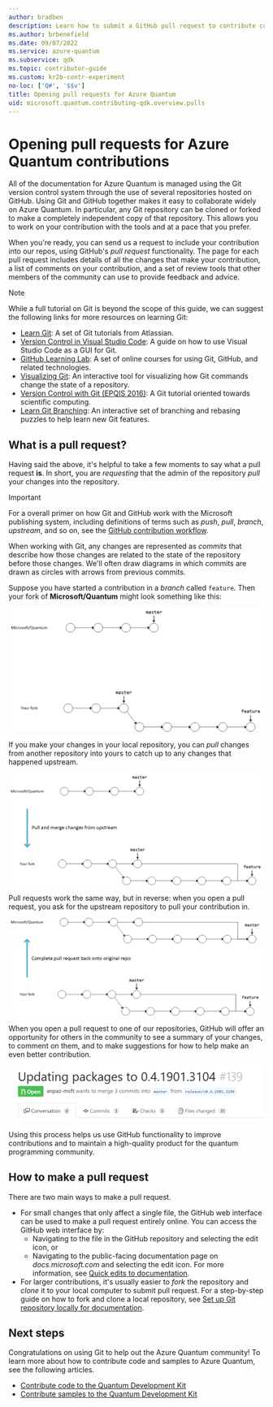 ```yaml
---
author: bradben
description: Learn how to submit a GitHub pull request to contribute code or documentation to Azure Quantum.
ms.author: brbenefield
ms.date: 09/07/2022
ms.service: azure-quantum
ms.subservice: qdk
ms.topic: contributor-guide
ms.custom: kr2b-contr-experiment
no-loc: ['Q#', '$$v']
title: Opening pull requests for Azure Quantum
uid: microsoft.quantum.contributing-qdk.overview.pulls
---
```


# Opening pull requests for Azure Quantum contributions

All of the documentation for Azure Quantum is managed using the Git version control system through the use of several repositories hosted on GitHub.
Using Git and GitHub together makes it easy to collaborate widely on Azure Quantum.
In particular, any Git repository can be cloned or forked to make a completely independent copy of that repository.
This allows you to work on your contribution with the tools and at a pace that you prefer.

When you're ready, you can send us a request to include your contribution into our repos, using GitHub's _pull request_ functionality.
The page for each pull request includes details of all the changes that make your contribution, a list of comments on your contribution, and a set of review tools that other members of the community can use to provide feedback and advice.

> [!NOTE]
> While a full tutorial on Git is beyond the scope of this guide, we can suggest the following links for more resources on learning Git:
>
> - [Learn Git](https://www.atlassian.com/git): A set of Git tutorials from Atlassian.
> - [Version Control in Visual Studio Code](https://code.visualstudio.com/docs/editor/versioncontrol): A guide on how to use Visual Studio Code as a GUI for Git.
> - [GitHub Learning Lab](https://lab.github.com/): A set of online courses for using Git, GitHub, and related technologies.
> - [Visualizing Git](https://git-school.github.io/visualizing-git/): An interactive tool for visualizing how Git commands change the state of a repository.
> - [Version Control with Git (EPQIS 2016)](https://nbviewer.jupyter.org/github/QuinnPhys/PythonWorkshop-science/blob/master/lecture-1-scicomp-tools-part1.ipynb#Version-Control-with-Git-(50-Minutes)): A Git tutorial oriented towards scientific computing.
> - [Learn Git Branching](https://learngitbranching.js.org/): An interactive set of branching and rebasing puzzles to help learn new Git features.

## What is a pull request? ##

Having said the above, it's helpful to take a few moments to say what a pull request **is**. In short, you are *requesting* that the admin of the repository *pull* your changes into the repository. 

> [!IMPORTANT]
> For a overall primer on how Git and GitHub work with the Microsoft publishing system, including definitions of terms such as *push*, *pull*, *branch*, *upstream*, and so on, see the [GitHub contribution workflow](/contribute/how-to-write-workflows-major).

When working with Git, any changes are represented as _commits_ that describe how those changes are related to the state of the repository before those changes.
We'll often draw diagrams in which commits are drawn as circles with arrows from previous commits.

Suppose you have started a contribution in a _branch_ called `feature`.
Then your fork of **Microsoft/Quantum** might look something like this:

![Diagram of a working branch diverging from original repo.](./media/git-workflow-step0.png)

If you make your changes in your local repository, you can _pull_ changes from another repository into yours to catch up to any changes that happened upstream.

![Diagram that shows paths for pulling and merging changes from an upstream repo.](./media/git-workflow-step1.png)

Pull requests work the same way, but in reverse: when you open a pull request, you ask for the upstream repository to pull your contribution in.

![Diagram of changes pulled back into the original repo.](./media/git-workflow-step2.png)

When you open a pull request to one of our repositories, GitHub will offer an opportunity for others in the community to see a summary of your changes, to comment on them, and to make suggestions for how to help make an even better contribution.

![Screenshot of a pull request in GitHub.](./media/pull-request-header.png)

Using this process helps us use GitHub functionality to improve contributions and to maintain a high-quality product for the quantum programming community.

## How to make a pull request ##

There are two main ways to make a pull request.  

- For small changes that only affect a single file, the GitHub web interface can be used to make a pull request entirely online. You can access the GitHub web interface by:
  - Navigating to the file in the GitHub repository and selecting the edit icon, or
  - Navigating to the public-facing documentation page on *docs.microsoft.com* and selecting the edit icon. For more information, see [Quick edits to documentation](/contribute/#quick-edits-to-documentation).
- For larger contributions, it's usually easier to *fork* the repository and *clone* it to your local computer to submit pull request. For a step-by-step guide on how to fork and clone a local repository, see [Set up Git repository locally for documentation](/contribute/get-started-setup-local).

<!--
### Using the Web Interface ###

**TODO**

### Command-Line and GitHub Flow ###

Most of the time, it's easier to prepare a pull request on your own computer; that makes it easier to work incrementally, and to test your changes.
If you haven't already done so, the first step is to _fork_ the repository that you'd like to contribute to.
Forking makes a complete clone of the original repository, but under your GitHub account instead of under [Microsoft](http://github.com/Microsoft/) or [MicrosoftDocs](http://github.com/MicrosoftDocs/).
This way, you can edit your personal fork to your heart's content before making a pull request for your work.

**TODO: pick up here**

## Code Review and Etiquette ##

**TODO: PR ettiquette, reviews, etc.**

-->

## Next steps ##

Congratulations on using Git to help out the Azure Quantum community!
To learn more about how to contribute code and samples to Azure Quantum, see the following articles. 

- [Contribute code to the Quantum Development Kit](xref:microsoft.quantum.contributing-qdk.overview.code)
- [Contribute samples to the Quantum Development Kit](xref:microsoft.quantum.contributing-qdk.overview.samples)
